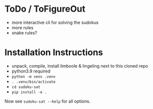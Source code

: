 # ToDo / ToFigureOut

- more interactive cli for solving the sudokus
- more rules
- snake rules?

# Installation Instructions

- unpack, compile, install limboole & lingeling next to this cloned repo
- python3.9 required
- `python -m venv .venv`
- `. .venv/bin/activate`
- `cd sudoku-sat`
- `pip install -e .`

Now see `sudoku-sat --help` for all options.

